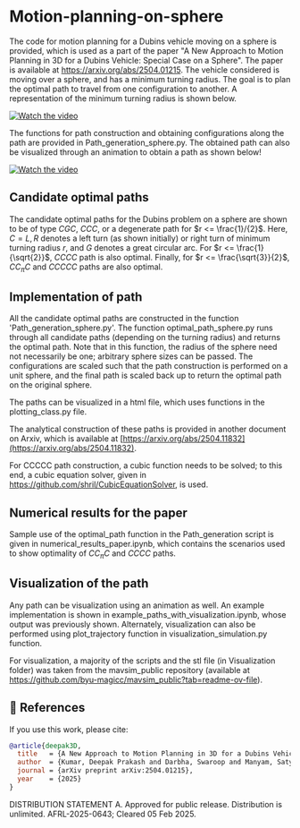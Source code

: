 # Motion-planning-on-sphere
The code for motion planning for a Dubins vehicle moving on a sphere is provided, which is used as a part of the paper "A New Approach to Motion Planning in 3D for a Dubins Vehicle: Special Case on a Sphere". The paper is available at https://arxiv.org/abs/2504.01215. The vehicle considered is moving over a sphere, and has a minimum turning radius. The goal is to plan the optimal path to travel from one configuration to another. A representation of the minimum turning radius is shown below.

[![Watch the video](https://img.youtube.com/vi/-0TfJhciwR0/hqdefault.jpg)](https://www.youtube.com/watch?v=-0TfJhciwR0)

The functions for path construction and obtaining configurations along the path are provided in Path_generation_sphere.py. The obtained path can also be visualized through an animation to obtain a path as shown below!

[![Watch the video](https://img.youtube.com/vi/hjuDgD-WeZk/hqdefault.jpg)](https://www.youtube.com/watch?v=hjuDgD-WeZk)

## Candidate optimal paths

The candidate optimal paths for the Dubins problem on a sphere are shown to be of type $CGC$, $CCC$, or a degenerate path for $r <= \frac{1}/{2}$. Here, $C = L, R$ denotes a left turn (as shown initially) or right turn of minimum turning radius $r$, and $G$ denotes a great circular arc. For $r <= \frac{1}{\sqrt{2}}$, $CCCC$ path is also optimal. Finally, for $r <= \frac{\sqrt{3}}{2}$, $CC_{\pi}C$ and $CCCCC$ paths are also optimal.

## Implementation of path

All the candidate optimal paths are constructed in the function 'Path_generation_sphere.py'. The function optimal_path_sphere.py runs through all candidate paths (depending on the turning radius) and returns the optimal path. Note that in this function, the radius of the sphere need not necessarily be one; arbitrary sphere sizes can be passed. The configurations are scaled such that the path construction is performed on a unit sphere, and the final path is scaled back up to return the optimal path on the original sphere.

The paths can be visualized in a html file, which uses functions in the plotting_class.py file.

The analytical construction of these paths is provided in another document on Arxiv, which is available at [https://arxiv.org/abs/2504.11832](https://arxiv.org/abs/2504.11832).

For CCCCC path construction, a cubic function needs to be solved; to this end, a cubic equation solver, given in https://github.com/shril/CubicEquationSolver, is used.

## Numerical results for the paper

Sample use of the optimal_path function in the Path_generation script is given in numerical_results_paper.ipynb, which contains the scenarios used to show optimality of $CC_{\pi}C$ and $CCCC$ paths.

## Visualization of the path

Any path can be visualization using an animation as well. An example implementation is shown in example_paths_with_visualization.ipynb, whose output was previously shown. Alternately, visualization can also be performed using plot_trajectory function in visualization_simulation.py function.

For visualization, a majority of the scripts and the stl file (in Visualization folder) was taken from the mavsim_public repository (available at https://github.com/byu-magicc/mavsim_public?tab=readme-ov-file).

## 📖 References

If you use this work, please cite:

```bibtex
@article{deepak3D,
  title   = {A New Approach to Motion Planning in 3D for a Dubins Vehicle: Special Case on a Sphere},
  author  = {Kumar, Deepak Prakash and Darbha, Swaroop and Manyam, Satyanarayana Gupta and Casbeer, David},
  journal = {arXiv preprint arXiv:2504.01215},
  year    = {2025}
}
```

DISTRIBUTION STATEMENT A. Approved for public release. Distribution is unlimited. AFRL-2025-0643; Cleared 05 Feb 2025.

